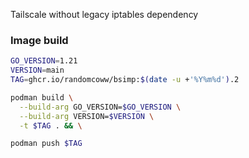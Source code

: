 Tailscale without legacy iptables dependency

### Image build

```bash
GO_VERSION=1.21
VERSION=main
TAG=ghcr.io/randomcoww/bsimp:$(date -u +'%Y%m%d').2

podman build \
  --build-arg GO_VERSION=$GO_VERSION \
  --build-arg VERSION=$VERSION \
  -t $TAG . && \

podman push $TAG
```

